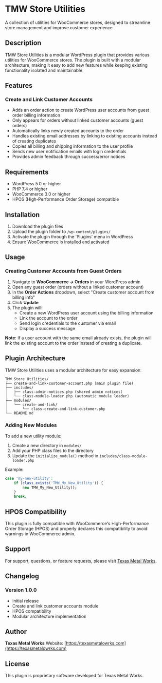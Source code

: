 # TMW Store Utilities

A collection of utilities for WooCommerce stores, designed to streamline store management and improve customer experience.

## Description

TMW Store Utilities is a modular WordPress plugin that provides various utilities for WooCommerce stores. The plugin is built with a modular architecture, making it easy to add new features while keeping existing functionality isolated and maintainable.

## Features

### Create and Link Customer Accounts
- Adds an order action to create WordPress user accounts from guest order billing information
- Only appears for orders without linked customer accounts (guest orders)
- Automatically links newly created accounts to the order
- Handles existing email addresses by linking to existing accounts instead of creating duplicates
- Copies all billing and shipping information to the user profile
- Sends new user notification emails with login credentials
- Provides admin feedback through success/error notices

## Requirements

- WordPress 5.0 or higher
- PHP 7.4 or higher
- WooCommerce 3.0 or higher
- HPOS (High-Performance Order Storage) compatible

## Installation

1. Download the plugin files
2. Upload the plugin folder to `/wp-content/plugins/`
3. Activate the plugin through the 'Plugins' menu in WordPress
4. Ensure WooCommerce is installed and activated

## Usage

### Creating Customer Accounts from Guest Orders

1. Navigate to **WooCommerce → Orders** in your WordPress admin
2. Open any guest order (orders without a linked customer account)
3. In the **Order Actions** dropdown, select "Create customer account from billing info"
4. Click **Update**
5. The plugin will:
   - Create a new WordPress user account using the billing information
   - Link the account to the order
   - Send login credentials to the customer via email
   - Display a success message

**Note:** If a user account with the same email already exists, the plugin will link the existing account to the order instead of creating a duplicate.

## Plugin Architecture

TMW Store Utilities uses a modular architecture for easy expansion:

```
TMW Store Utilities/
├── create-and-link-customer-account.php (main plugin file)
├── includes/
│   ├── class-admin-notices.php (shared admin notices)
│   └── class-module-loader.php (automatic module loader)
├── modules/
│   └── create-and-link/
│       └── class-create-and-link-customer.php
└── README.md
```

### Adding New Modules

To add a new utility module:

1. Create a new directory in `modules/`
2. Add your PHP class files to the directory
3. Update the `initialize_module()` method in `includes/class-module-loader.php`

Example:
```php
case 'my-new-utility':
    if (class_exists('TMW_My_New_Utility')) {
        new TMW_My_New_Utility();
    }
    break;
```

## HPOS Compatibility

This plugin is fully compatible with WooCommerce's High-Performance Order Storage (HPOS) and properly declares this compatibility to avoid warnings in WooCommerce admin.

## Support

For support, questions, or feature requests, please visit [Texas Metal Works](https://texasmetalowrks.com).

## Changelog

### Version 1.0.0
- Initial release
- Create and link customer accounts module
- HPOS compatibility
- Modular architecture implementation

## Author

**Texas Metal Works**
Website: [https://texasmetalowrks.com](https://texasmetalowrks.com)

## License

This plugin is proprietary software developed for Texas Metal Works.